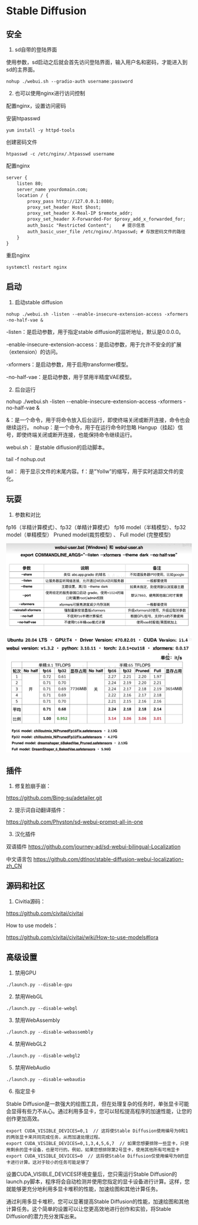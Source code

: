 # Stable Diffusion

## 安全

1. sd自带的登陆界面

使用参数，sd启动之后就会首先访问登陆界面，输入用户名和密码，才能进入到sd的主界面。
```
nohup ./webui.sh --gradio-auth username:password
```

2. 也可以使用nginx进行访问控制

配置nginx，设置访问密码

安装htpasswd

```
yum install -y httpd-tools
```

创建密码文件

```
htpasswd -c /etc/nginx/.htpasswd username
```

配置nginx

```
server {
    listen 80;
    server_name yourdomain.com;
    location / {
        proxy_pass http://127.0.0.1:8080;
        proxy_set_header Host $host;
        proxy_set_header X-Real-IP $remote_addr;
        proxy_set_header X-Forwarded-For $proxy_add_x_forwarded_for;
        auth_basic "Restricted Content";    # 提示信息
        auth_basic_user_file /etc/nginx/.htpasswd; # 存放密码文件的路径
    }
}
```

重启nginx

```
systemctl restart nginx
```

## 启动

1. 启动stable diffusion

```
nohup ./webui.sh -listen --enable-insecure-extension-access -xformers -no-half-vae &
```

-listen：是启动参数，用于指定stable diffusion的监听地址，默认是0.0.0.0。

-enable-insecure-extension-access：是启动参数，用于允许不安全的扩展（extension）的访问。

-xformers：是启动参数，用于启用transformer模型。

-no-half-vae：是启动参数，用于禁用半精度VAE模型。

2. 后台运行

nohup ./webui.sh -listen --enable-insecure-extension-access -xformers -no-half-vae &

&：是一个命令，用于将命令放入后台运行，即使终端关闭或断开连接，命令也会继续运行。
nohup：是一个命令，用于在运行命令时忽略 Hangup（挂起）信号，即使终端关闭或断开连接，也能保持命令继续运行。

webui.sh： 是stable diflusion的启动脚本。

tail -f nohup.out

tall： 用于显示文件的末尾内容。f：是"Yollw”的缩写，用于实时追踪文件的变化。

## 玩耍

1. 参数和对比

fp16（半精计算模式）、fp32（单精计算模式）
fp16 model（半精模型）、fp32 model（单精模型）
Pruned model(裁剪模型) 、 Full model (完整模型)

![](./assets/sd-parameter.jpg)

![](./assets/sd-parameter-compare.jpg)

## 插件

1. 修复脸崩手崩：

https://github.com/Bing-su/adetailer.git

2. 提示词自动翻译插件：

https://github.com/Physton/sd-webui-prompt-all-in-one

3. 汉化插件

双语插件
https://github.com/journey-ad/sd-webui-bilingual-Localization

中文语言包
https://github.com/dtlnor/stable-diffusion-webui-localization-zh_CN

## 源码和社区

1. Civitia源码：

https://github.com/civitai/civitai

How to use models：

https://github.com/civitai/civitai/wiki/How-to-use-models#lora

## 高级设置

1. 禁用GPU

```
./launch.py --disable-gpu
```

2. 禁用WebGL

```
./launch.py --disable-webgl
```

3. 禁用WebAssembly

```
./launch.py --disable-webassembly
```

4. 禁用WebGL2

```
./launch.py --disable-webgl2
```

5. 禁用WebAudio

```
./launch.py --disable-webaudio
```

6. 指定显卡

Stable Diffusion是一款强大的绘图工具，但在处理复杂的任务时，单张显卡可能会显得有些力不从心。通过利用多显卡，您可以轻松提高程序的加速性能，让您的创作更加高效。

```
export CUDA_VISIBLE_DEVICES=0,1  // 这将使Stable Diffusion使用编号为0和1的两张显卡来共同完成任务，从而加速处理过程。
export CUDA_VISIBLE_DEVICES=0,1,3,4,5,6,7  // 如果您想要排除一些显卡，只使用剩余的显卡设备，也是可行的。例如，如果您想排除第2号显卡，使用其他所有可用显卡
export CUDA_VISIBLE_DEVICES=0  // 这将使Stable Diffusion仅使用编号为0的显卡进行计算。这对于较小的任务可能足够了
```

设置CUDA_VISIBLE_DEVICES环境变量后，您只需运行Stable Diffusion的launch.py脚本，程序将会自动检测并使用您指定的显卡设备进行计算。这样，您就能够更充分地利用多显卡堆积的性能，加速绘图和其他计算任务。

通过利用多显卡堆积，您可以显著提高Stable Diffusion的性能，加速绘图和其他计算任务。这个简单的设置可以让您更高效地进行创作和实验，将Stable Diffusion的潜力充分发挥出来。


